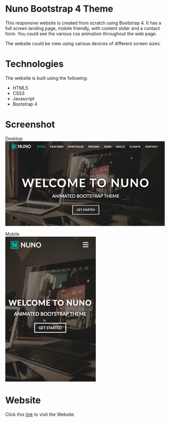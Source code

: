 # Nuno Bootstrap 4 Theme
This responsive website is created from scratch using Bootstrap 4.  It has a full screen landing page, mobile friendly, with content slider and a contact form.  You could see the various css animation throughout the web page.  

The website could be view using various devices of different screen sizes.

# Technologies
The website is built using the following:
- HTML5
- CSS3
- Javascript
- Bootstrap 4

# Screenshot  
Desktop  
![Desktop](https://github.com/chongzter/Nuno/blob/master/screenshot/desktop.png)

Mobile  
![Mobile](https://github.com/chongzter/Nuno/blob/master/screenshot/mobile.png)

# Website
Click this [link](https://chongzter.github.io/Nuno/index.html) to visit the Website.
